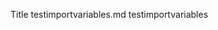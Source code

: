 <variable name = "title">Title</variable>
<variable name = "child_src">testimportvariables.md</variable>
<variable name = "child_src_working">testimportvariables</variable>